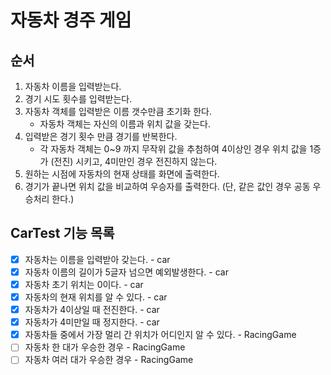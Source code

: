 # 자동차 경주 게임

## 순서

1. 자동차 이름을 입력받는다.
2. 경기 시도 횟수를 입력받는다.
3. 자동차 객체를 입력받은 이름 갯수만큼 초기화 한다.
    - 자동차 객체는 자신의 이름과 위치 값을 갖는다.
4. 입력받은 경기 횟수 만큼 경기를 반복한다.
    - 각 자동차 객체는 0~9 까지 무작위 값을 추첨하여 4이상인 경우 위치 값을 1증가 (전진) 시키고, 4미만인 경우 전진하지 않는다.
5. 원하는 시점에 자동차의 현재 상태를 화면에 출력한다.
6. 경기가 끝나면 위치 값을 비교하여 우승자를 출력한다. (단, 같은 값인 경우 공동 우승처리 한다.)

## CarTest 기능 목록
- [x] 자동차는 이름을 입력받아 갖는다. - car
- [x] 자동차 이름의 길이가 5글자 넘으면 예외발생한다. - car
- [x] 자동차 초기 위치는 0이다. - car
- [x] 자동차의 현재 위치를 알 수 있다. - car
- [x] 자동차가 4이상일 때 전진한다. - car
- [x] 자동차가 4미만일 때 정지한다. - car
- [x] 자동차들 중에서 가장 멀리 간 위치가 어디인지 알 수 있다. - RacingGame
- [ ] 자동차 한 대가 우승한 경우 - RacingGame
- [ ] 자동차 여러 대가 우승한 경우 - RacingGame
